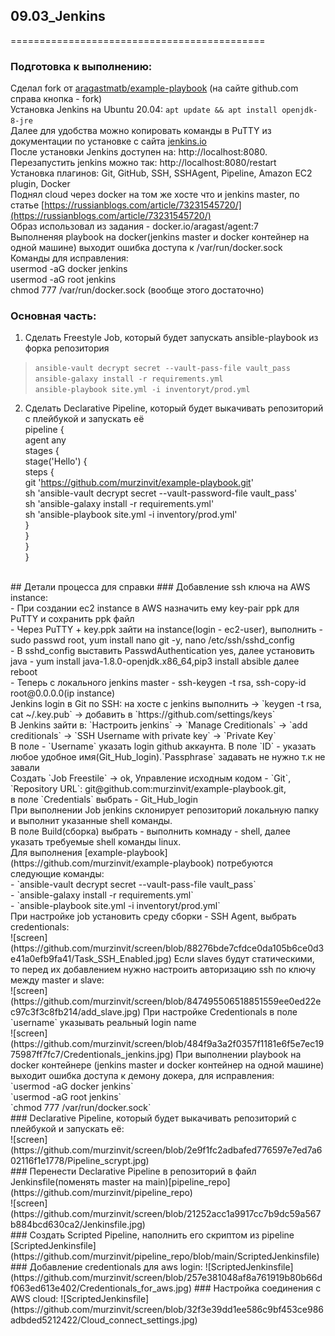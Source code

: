 ## 09.03_Jenkins
============================================</br>
### Подготовка к выполнению:
Сделал fork от [aragastmatb/example-playbook](https://github.com/aragastmatb/example-playbook) (на сайте github.com справа кнопка - fork) </br>
Установка Jenkins на Ubuntu 20.04: `apt update && apt install openjdk-8-jre` </br>
Далее для удобства можно копировать команды в PuTTY из документации по установке с сайта [jenkins.io](https://www.jenkins.io/doc/book/installing/linux/) </br>
После установки Jenkins доступен на: http://localhost:8080. Перезапустить jenkins можно так: http://localhost:8080/restart </br>
Установка плагинов: Git, GitHub, SSH, SSHAgent, Pipeline, Amazon EC2 plugin, Docker </br>
Поднял cloud через docker на том же хосте что и jenkins master, по статье [https://russianblogs.com/article/73231545720/](https://russianblogs.com/article/73231545720/) </br>
Образ использовал из задания - docker.io/aragast/agent:7 </br>
Выполненяя playbook на docker(jenkins master и docker контейнер на одной машине) выходит ошибка доступа к /var/run/docker.sock</br>
Команды для исправления: </br>
usermod -aG docker jenkins </br>
usermod -aG root jenkins </br>
chmod 777 /var/run/docker.sock (вообще этого достаточно) </br>

### Основная часть:
1. Сделать Freestyle Job, который будет запускать ansible-playbook из форка репозитория </br>
> `ansible-vault decrypt secret --vault-pass-file vault_pass` </br>
> `ansible-galaxy install -r requirements.yml` </br>
> `ansible-playbook site.yml -i inventoryt/prod.yml` </br>

2. Сделать Declarative Pipeline, который будет выкачивать репозиторий с плейбукой и запускать её</br>
     pipeline { </br>
     agent any </br>
     stages { </br>
        stage('Hello') { </br>
            steps { </br>
                git 'https://github.com/murzinvit/example-playbook.git' </br>
                sh 'ansible-vault decrypt secret --vault-password-file vault_pass'</br>
                sh 'ansible-galaxy install -r requirements.yml'</br>
                sh 'ansible-playbook site.yml -i inventory/prod.yml' </br>
     } </br>
     } </br>
     } </br>
     } </br>
</br>
## Детали процесса для справки
### Добавление ssh ключа на AWS instance: </br>
 - При создании ec2 instance в AWS назначить ему key-pair ppk для PuTTY и сохранить ppk файл </br>
 - Через PuTTY + key.ppk зайти на instance(login - ec2-user), выполнить - sudo passwd root, yum install nano git -y, nano /etc/ssh/sshd_config </br>
 - В sshd_config выставить PasswdAuthentication yes, далее установить java - yum install java-1.8.0-openjdk.x86_64,pip3 install absible далее reboot </br>
 - Теперь с локального jenkins master - ssh-keygen -t rsa, ssh-copy-id root@0.0.0.0(ip instance) </br>
Jenkins login в Git по SSH: на хосте с jenkins выполнить -> `keygen -t rsa, cat ~/.key.pub` -> добавить в `https://github.com/settings/keys` </br>
В Jenkins зайти в: `Настроить jenkins` -> `Manage Creditionals` -> `add creditionals` -> `SSH Username with private key` -> `Private Key`</br>
В поле - `Username` указать login github аккаунта. В поле `ID` - указать любое удобное имя(Git_Hub_login).`Passphrase` задавать не нужно т.к не завали </br>
Создать `Job Freestile` -> ok, Управление исходным кодом - `Git`, `Repository URL`: git@github.com:murzinvit/example-playbook.git, </br> 
в поле `Credentials` выбрать - Git_Hub_login </br>
При выполнении Job jenkins склонирует репозиторий локальную папку и выполнит указанные shell команды. </br> 
В поле Build(сборка) выбрать - выполнить комнаду - shell, далее указать требуемые shell команды linux. </br> 
Для выполнения [example-playbook](https://github.com/murzinvit/example-playbook) потребуются следующие команды: </br>
 - `ansible-vault decrypt secret --vault-pass-file vault_pass`</br>
 - `ansible-galaxy install -r requirements.yml`</br>
 - `ansible-playbook site.yml -i inventoryt/prod.yml`</br>
 При настройке job установить среду сборки - SSH Agent, выбрать credentionals:</br>
![screen](https://github.com/murzinvit/screen/blob/88276bde7cfdce0da105b6ce0d3e41a0efb9fa41/Task_SSH_Enabled.jpg)
Если slaves будут статическими, то перед их добавлением нужно настроить авторизацию ssh по ключу между master и slave:</br>
![screen](https://github.com/murzinvit/screen/blob/847495506518851559ee0ed22ec97c3f3c8fb214/add_slave.jpg)
При настройке Credentionals в поле `username` указывать реальный login name </br>
![screen](https://github.com/murzinvit/screen/blob/484f9a3a2f0357f1181e6f5e7ec1975987ff7fc7/Credentionals_jenkins.jpg)
При выполнении playbook на docker контейнере (jenkins master и docker контейнер на одной машине) выходит ошибка доступа к демону докера, для исправления: </br>
`usermod -aG docker jenkins`</br>
`usermod -aG root jenkins`</br>
`chmod 777 /var/run/docker.sock`</br>
### Declarative Pipeline, который будет выкачивать репозиторий с плейбукой и запускать её:</br>
![screen](https://github.com/murzinvit/screen/blob/2e9f1fc2adbafed776597e7ed7a602116f1e1778/Pipeline_scrypt.jpg)</br>
### Перенести Declarative Pipeline в репозиторий в файл Jenkinsfile(поменять master на main)[pipeline_repo](https://github.com/murzinvit/pipeline_repo)</br>
![screen](https://github.com/murzinvit/screen/blob/21252acc1a9917cc7b9dc59a567b884bcd630ca2/Jenkinsfile.jpg)</br>
### Создать Scripted Pipeline, наполнить его скриптом из pipeline
[ScriptedJenkinsfile](https://github.com/murzinvit/pipeline_repo/blob/main/ScriptedJenkinsfile)
### Добавление credentionals для aws login:
![ScriptedJenkinsfile](https://github.com/murzinvit/screen/blob/257e381048af8a761919b80b66df063ed613e402/Credentionals_for_aws.jpg)
### Настройка соединения с AWS cloud:
![ScriptedJenkinsfile](https://github.com/murzinvit/screen/blob/32f3e39dd1ee586c9bf453ce986adbded5212422/Cloud_connect_settings.jpg)









